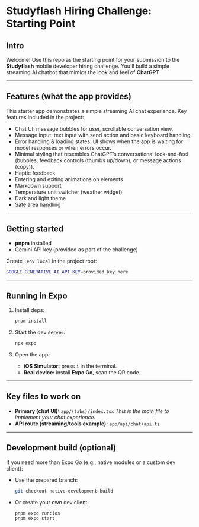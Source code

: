 # Studyflash Hiring Challenge: Starting Point

## Intro

Welcome! Use this repo as the starting point for your submission to the **Studyflash** mobile developer hiring challenge. You’ll build a simple streaming AI chatbot that mimics the look and feel of **ChatGPT**

---

## Features (what the app provides)

This starter app demonstrates a simple streaming AI chat experience. Key features included in the project:

- Chat UI: message bubbles for user, scrollable conversation view.
- Message input: text input with send action and basic keyboard handling.
- Error handling & loading states: UI shows when the app is waiting for model responses or when errors occur.
- Minimal styling that resembles ChatGPT’s conversational look-and-feel (bubbles, feedback controls (thumbs up/down), or message actions (copy)).
- Haptic feedback
- Entering and exiting animations on elements
- Markdown support
- Temperature unit switcher (weather widget)
- Dark and light theme
- Safe area handling

---

## Getting started

* **pnpm** installed
* Gemini API key (provided as part of the challenge)

Create `.env.local` in the project root:

```bash
GOOGLE_GENERATIVE_AI_API_KEY=provided_key_here
```

---

## Running in Expo 

1. Install deps:

   ```bash
   pnpm install
   ```
2. Start the dev server:

   ```bash
   npx expo
   ```
3. Open the app:

   * **iOS Simulator:** press `i` in the terminal.
   * **Real device:** install **Expo Go**, scan the QR code.


---

## Key files to work on

* **Primary (chat UI):** `app/(tabs)/index.tsx`
  *This is the main file to implement your chat experience.*
* **API route (streaming/tools example):** `app/api/chat+api.ts`
---

## Development build (optional)

If you need more than Expo Go (e.g., native modules or a custom dev client):

* Use the prepared branch:

  ```bash
  git checkout native-development-build
  ```
* Or create your own dev client:

  ```bash
  pnpm expo run:ios  
  pnpm expo start 
  ```

